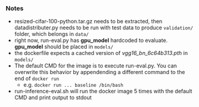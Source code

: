 ### Notes
- resized-cifar-100-python.tar.gz needs to be extracted, then datadistributer.py needs to be run with test data to produce `validation/` folder, which belongs in `data/`
- right now, run-eval.py has **gpu_model** hardcoded to evaluate. **gpu_model** should be placed in `models/`
- the dockerfile expects a cached version of *vgg16_bn_6c64b313.pth* in `models/`
- The default CMD for the image is to execute run-eval.py. You can overwrite this behavior by appendending a different command to the end of `docker run`
    - e.g. `docker run ... baseline /bin/bash`
- run-inference-eval.sh will run the docker image 5 times with the default CMD and print output to stdout